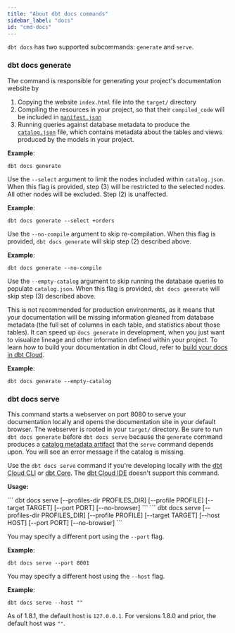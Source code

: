 ```yaml
---
title: "About dbt docs commands"
sidebar_label: "docs"
id: "cmd-docs"
---
```


`dbt docs` has two supported subcommands: `generate` and `serve`.

### dbt docs generate

The command is responsible for generating your project's documentation website by

1. Copying the website `index.html` file into the `target/` directory
2. Compiling the resources in your project, so that their `compiled_code` will be included in [`manifest.json`](/reference/artifacts/manifest-json)
3. Running queries against database metadata to produce the [`catalog.json`](/reference/artifacts/catalog-json) file, which contains metadata about the tables and <Term id="view">views</Term> produced by the models in your project.

**Example**:

```
dbt docs generate
```

<VersionBlock firstVersion="1.7">

Use the `--select` argument to limit the nodes included within `catalog.json`. When this flag is provided, step (3) will be restricted to the selected nodes. All other nodes will be excluded. Step (2) is unaffected.

**Example**:

```shell
dbt docs generate --select +orders
```

</VersionBlock>

Use the `--no-compile` argument to skip re-compilation. When this flag is provided, `dbt docs generate` will skip step (2) described above.

**Example**:

```
dbt docs generate --no-compile
```

Use the `--empty-catalog` argument to skip running the database queries to populate `catalog.json`. When this flag is provided, `dbt docs generate` will skip step (3) described above.

This is not recommended for production environments, as it means that your documentation will be missing information gleaned from database metadata (the full set of columns in each table, and statistics about those tables). It can speed up `docs generate` in development, when you just want to visualize lineage and other information defined within your project. To learn how to build your documentation in dbt Cloud, refer to [build your docs in dbt Cloud](/docs/collaborate/build-and-view-your-docs).

**Example**:

```
dbt docs generate --empty-catalog
```

### dbt docs serve

This command starts a webserver on port 8080 to serve your documentation locally and opens the documentation site in your default browser. The webserver is rooted in your `target/` directory. Be sure to run `dbt docs generate` before `dbt docs serve` because the `generate` command produces a [catalog metadata artifact](/reference/artifacts/catalog-json) that the `serve` command depends upon. You will see an error message if the catalog is missing.

Use the `dbt docs serve` command if you're developing locally with the [dbt Cloud CLI](/docs/cloud/cloud-cli-installation) or [dbt Core](/docs/core/installation-overview). The [dbt Cloud IDE](/docs/cloud/dbt-cloud-ide/develop-in-the-cloud) doesn't support this command.

**Usage:**

<VersionBlock lastVersion="1.8.1">
```
dbt docs serve [--profiles-dir PROFILES_DIR]
               [--profile PROFILE] [--target TARGET]
               [--port PORT]
               [--no-browser]
```
</VersionBlock>
<VersionBlock firstVersion="1.8.2">
```
dbt docs serve [--profiles-dir PROFILES_DIR]
               [--profile PROFILE] [--target TARGET]
               [--host HOST]
               [--port PORT]
               [--no-browser]
```
</VersionBlock>

You may specify a different port using the `--port` flag.

**Example**:

```
dbt docs serve --port 8001
```

<VersionBlock firstVersion="1.8.2">

You may specify a different host using the `--host` flag.

**Example**:

```shell
dbt docs serve --host ""
```

As of 1.8.1, the default host is `127.0.0.1`. For versions 1.8.0 and prior, the default host was `""`.
</VersionBlock>
